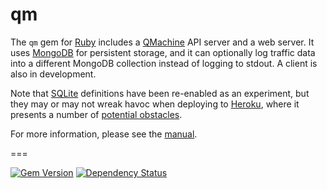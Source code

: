 qm
==


The `qm` gem for [Ruby](http://www.ruby-lang.org/) includes a
[QMachine](https://www.qmachine.org) API server and a web server. It uses
[MongoDB](http://www.mongodb.org/) for persistent storage, and it can
optionally log traffic data into a different MongoDB collection instead of
logging to stdout. A client is also in development.

Note that [SQLite](https://www.sqlite.org/) definitions have been re-enabled as
an experiment, but they may or may not wreak havoc when deploying to
[Heroku](https://www.heroku.com), where it presents a number of
[potential obstacles](https://devcenter.heroku.com/articles/sqlite3).

For more information, please see the
[manual](https://docs.qmachine.org/en/latest/ruby.html).

===

[![Gem Version](https://badge.fury.io/rb/qm.svg)](http://badge.fury.io/rb/qm) [![Dependency Status](https://gemnasium.com/qmachine/qm-ruby.png)](https://gemnasium.com/qmachine/qm-ruby)

